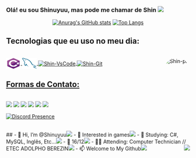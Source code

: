 ### Olá! eu sou Shinuyuu, mas pode me chamar de Shin <img src="https://media.tenor.com/llY4dBe08RkAAAAi/pikachu.gif" width="30px"> 
<div align="center">


[![Anurag's GitHub stats](https://github-readme-stats.vercel.app/api?username=Shinuyuu&layout=compact&theme=great-gatsby&text_color=FFFFFF&title_color=660000 )](https://github.com/anuraghazra/github-readme-stats)
[![Top Langs](https://github-readme-stats.vercel.app/api/top-langs/?username=Shinuyuu&layout=compact&theme=great-gatsby&text_color=FFFFFF&title_color=660000 )](https://github.com/anuraghazra/github-readme-stats)
</div>

## Tecnologias que eu uso no meu dia:
<div style="display: inline_block"><br>
 <a href="https://www.google.com/search?q=C%23&oq=C%23&aqs=chrome..69i57j69i58j69i60j69i61.3239j0j7&sourceid=chrome&ie=UTF-8"><img align="center" alt="Shin-Csharp" height="30" width="40" src="https://raw.githubusercontent.com/devicons/devicon/master/icons/csharp/csharp-original.svg">
  <a href="https://dev.mysql.com/downloads/mysql/"><img align="center" alt="Shin-Mysql" height="30" width="40" src="https://raw.githubusercontent.com/devicons/devicon/master/icons/mysql/mysql-original.svg">
  <a href="https://code.visualstudio.com/download"><img align="center" alt="Shin-VsCode" height="30" width="40" src="https://cdn.jsdelivr.net/gh/devicons/devicon/icons/vscode/vscode-original.svg">
  <a href="https://git-scm.com/downloads"><img align="center" alt="Shin-Git" height="30" width="40"  src="https://cdn.jsdelivr.net/gh/devicons/devicon/icons/git/git-original.svg">
   <img align="right" alt="Shin-pic" height="150" style="border-radius:50px;"
 src="https://media4.giphy.com/media/HHnQNw8ISxlhYkZIQR/giphy.gif?cid=ecf05e47clq9yrqvueim344ylwuc1fxzto90ry6o0648w5kc&ep=v1_gifs_search&rid=giphy.gif&ct=g">
</div>

## Formas de Contato:
<div style="display: inline_block"><br>
  <a href="https://www.youtube.com/@Shinuyuu"><img src="https://img.shields.io/badge/YouTube-FF0000?style=for-the-badge&logo=youtube&logoColor=white"/></a>
 <a href = "https://devotorantim.educacao.sp.gov.br/aprender-a-criar-sua-conta-de-email-do-google-e-como-entrar-no-gmail/"><img src="https://img.shields.io/badge/-Gmail-%23333?style=for-the-badge&logo=gmail&logoColor=white" target="_blank"></a>
 <a href="https://instagram.com/shinuyuu_" target="_blank"><img src="https://img.shields.io/badge/-Instagram-%23E4405F?style=for-the-badge&logo=instagram&logoColor=white" target="_blank"></a>
 <a href="https://twitter.com/shinuyuu"><img src="https://img.shields.io/badge/Twitter-1DA1F2?style=for-the-badge&logo=twitter&logoColor=white" /></a>
 <a href="https://www.twitch.tv/shinuyuu"><img src="https://img.shields.io/badge/Twitch-9146FF?style=for-the-badge&logo=twitch&logoColor=white"/></a>
  <a href = "https://discord.com/shinuyuu"><img src="https://img.shields.io/badge/Discord-7289DA?style=for-the-badge&logo=discord&logoColor=white" target="_blank">
 
  [![Discord Presence](https://lanyard.kyrie25.me/api/283679422815535104)](https://discord.com/users/283679422815535104)
  </a>

  </div>
 
<br>
  ##
- 👋 Hi, I’m @Shinuyuu<img src="https://media.tenor.com/TkRdt-ZtAgcAAAAi/tychq.gif" width="35px">
- 👀 Interested in games<img src="https://media.tenor.com/1iYwnjLuji0AAAAi/pikachu-minecraft.gif" width="35px">
- 🌱 Studying: C#, MySQL, Inglês, Etc...<img src="https://media.tenor.com/w6ihDzAILIMAAAAi/anime-meme.gif" width="35px">
- 💞️ 16/12<img src="https://media.tenor.com/eR6Sd6ovSI0AAAAi/love-pikachu-pipoudark.gif" width="35px">
- 👩‍💻 Attending: Computer Technician // ETEC ADOLPHO BEREZIN<img src="https://media.tenor.com/4HDSWO43pHAAAAAi/kumapls-anime.gif" width="35px">
- 📫 Welcome to My Github<img src="https://media.tenor.com/siLSzjQ2PFMAAAAi/makima.gif" width="35px">
<a href="https://www.youtube.com/watch?v=MkRed9gokYM"><img align="right" height="350em" src="https://media.tenor.com/PaQdK2bTkyUAAAAi/remilia-remiliascarlet.gif">
